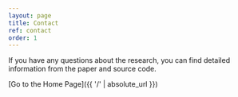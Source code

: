 ```yaml
---
layout: page
title: Contact
ref: contact
order: 1
---
```


If you have any questions about the research, you can find detailed information from the paper and source code.

[Go to the Home Page]({{ '/' | absolute_url }})
